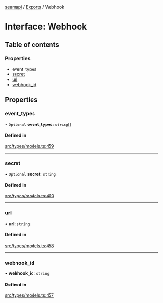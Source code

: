 [seamapi](../README.md) / [Exports](../modules.md) / Webhook

# Interface: Webhook

## Table of contents

### Properties

- [event\_types](Webhook.md#event_types)
- [secret](Webhook.md#secret)
- [url](Webhook.md#url)
- [webhook\_id](Webhook.md#webhook_id)

## Properties

### event\_types

• `Optional` **event\_types**: `string`[]

#### Defined in

[src/types/models.ts:459](https://github.com/seamapi/javascript/blob/main/src/types/models.ts#L459)

___

### secret

• `Optional` **secret**: `string`

#### Defined in

[src/types/models.ts:460](https://github.com/seamapi/javascript/blob/main/src/types/models.ts#L460)

___

### url

• **url**: `string`

#### Defined in

[src/types/models.ts:458](https://github.com/seamapi/javascript/blob/main/src/types/models.ts#L458)

___

### webhook\_id

• **webhook\_id**: `string`

#### Defined in

[src/types/models.ts:457](https://github.com/seamapi/javascript/blob/main/src/types/models.ts#L457)
